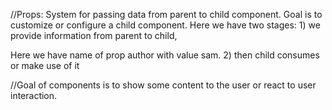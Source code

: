 //Props: 
System for passing data from parent to child component.
Goal is to customize or configure a child component.
Here we have two stages: 1) we provide information from parent to child,
<!-- Example: in index.js we have <CommentDetails author="sam"/> -->
Here we have name of prop author with value sam.
2) then child consumes or make use of it
<!-- in CommentDetail commponent we pass props and added {props.author} which consumes passed data-->
//Goal of components is to show some content to the user or react to user interaction.
